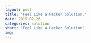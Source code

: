 ```yaml
---
layout: post
title: "Feel Like a Hacker Solution."
date: 2015-02-26
categories: solution
short: "Feel Like a Hacker Solution"
img:
---
```


